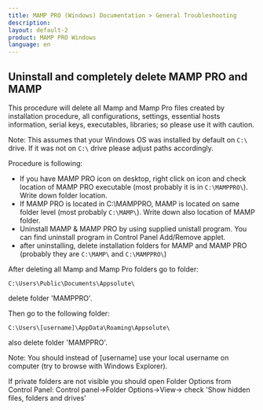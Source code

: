 ```yaml
---
title: MAMP PRO (Windows) Documentation > General Troubleshooting
description: 
layout: default-2
product: MAMP PRO Windows
language: en
---
```


## Uninstall and completely delete MAMP PRO and MAMP


This procedure will delete all Mamp and Mamp Pro files created by installation procedure, all configurations, settings, essential hosts information, serial keys, executables, libraries; so please use it with caution.

Note: This assumes that your Windows OS was installed by default on `C:\` drive. If it was not on `C:\` drive please adjust paths accordingly.

Procedure is following:

- If you have MAMP PRO icon on desktop, right click on icon and check location of MAMP PRO executable (most probably it is in `C:\MAMPPRO\`). Write down folder location.
- If MAMP PRO is located in C:\MAMPPRO\, MAMP is located on same folder level (most probably `C:\MAMP\`). Write down also location of MAMP folder.
- Uninstall MAMP & MAMP PRO by using supplied unistall program. You can find uninstall program in Control Panel Add/Remove applet.
- after uninstalling, delete installation folders for MAMP and MAMP PRO (probably they are `C:\MAMP\` and `C:\MAMPPRO\`)

After deleting all Mamp and Mamp Pro folders go to folder:

`C:\Users\Public\Documents\Appsolute\`

delete folder 'MAMPPRO'.

Then go to the following folder:

`C:\Users\[username]\AppData\Roaming\Appsolute\`

also delete folder 'MAMPPRO'.

Note: You should instead of [username] use your local username on computer (try to browse with Windows Explorer).

If private folders are not visible you should open Folder Options from Control Panel:
Control panel->Folder Options->View-> check 'Show hidden files, folders and drives'

